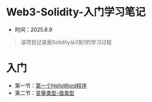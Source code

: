 # Web3-Solidity-入门学习笔记
* 时间：2025.8.9
> 该项目记录我Solidity从0到1的学习过程

# 入门

- 第一节：[第一个HelloWord程序](https://github.com/X1lyS/Web3-Solidity-StudyNotes/blob/main/0-%E5%85%A5%E9%97%A8/1-helloword.md)
- 第二节：[变量类型-值类型](https://github.com/X1lyS/Web3-Solidity-StudyNotes/blob/main/0-%E5%85%A5%E9%97%A8/2.%E5%80%BC%E7%B1%BB%E5%9E%8B.md)
